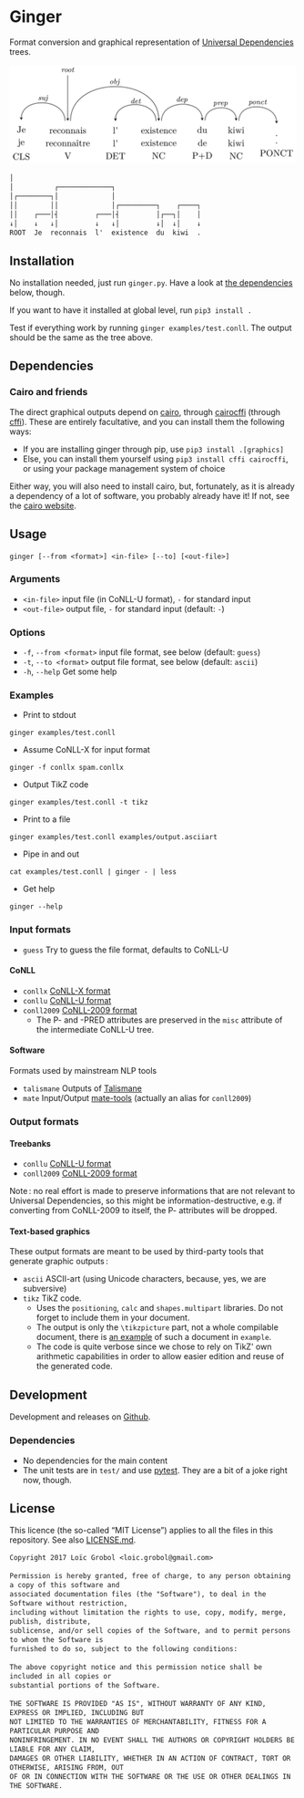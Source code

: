 Ginger
======

Format conversion and graphical representation of [Universal Dependencies](http://universaldependencies.org) trees.

![2d graphical representation](doc/tree.png)

```
│
│          ┌─────────────┐
│┌────────┐│             │
││        ││             │┌─────────┐    ┌────┐
││    ┌───│┤         ┌───│┤         │┌──┐│    │
↓│    ↓   ↓│         ↓   ↓│         ↓│  ↓│    ↓
ROOT  Je  reconnais  l'  existence  du  kiwi  .
```

## Installation

No installation needed, just run `ginger.py`. Have a look at [the dependencies](#Dependencies)
below, though.

If you want to have it installed at global level, run `pip3 install .`

Test if everything work by running `ginger examples/test.conll`.
The output should be the same as the tree above.

## Dependencies
### Cairo and friends
The direct graphical outputs depend on [cairo](https://www.cairographics.org/), through
[cairocffi](https://pypi.python.org/pypi/cairocffi) (through
[cffi](https://pypi.python.org/pypi/cffi)). These are entirely facultative, and you can install them
the following ways:

  - If you are installing ginger through pip, use `pip3 install .[graphics]`
  - Else, you can install them yourself using `pip3 install cffi cairocffi`, or using your package
    management system of choice

Either way, you will also need to install cairo, but, fortunately, as it is already a dependency of
a lot of software, you probably already have it! If not, see the
[cairo website](https://www.cairographics.org/).

## Usage
```
ginger [--from <format>] <in-file> [--to] [<out-file>]
```

### Arguments
  - `<in-file>`   input file (in CoNLL-U format), `-` for standard input
  - `<out-file>`  output file, `-` for standard input (default: `-`)

### Options
  - `-f`, `--from <format>` input file format, see below (default: `guess`)
  - `-t`, `--to <format>`   output file format, see below (default: `ascii`)
  - `-h`, `--help` Get some help
  ### Examples
  - Print to stdout
  ```
  ginger examples/test.conll
  ```
  - Assume CoNLL-X for input format
  ```
  ginger -f conllx spam.conllx
  ```
  - Output TikZ code
  ```
  ginger examples/test.conll -t tikz
  ```
  - Print to a file
  ```
  ginger examples/test.conll examples/output.asciiart
  ```
  - Pipe in and out
  ```
  cat examples/test.conll | ginger - | less
  ```
  - Get help
  ```
  ginger --help
```

### Input formats
  - `guess` Try to guess the file format, defaults to CoNLL-U

#### CoNLL
  - `conllx` [CoNLL-X format](https://web.archive.org/web/20160814191537/http://ilk.uvt.nl:80/conll/)
  - `conllu` [CoNLL-U format](http://universaldependencies.org/format.html)
  - `conll2009`  [CoNLL-2009 format](http://ufal.mff.cuni.cz/conll2009-st/task-description.html)
    - The P- and -PRED attributes are preserved in the `misc` attribute of the
      intermediate CoNLL-U tree.

#### Software
Formats used by mainstream NLP tools
  - `talismane`  Outputs of [Talismane](http://redac.univ-tlse2.fr/applications/talismane/talismane_en.html)
  - `mate` Input/Output [mate-tools](http://www.ims.uni-stuttgart.de/forschung/ressourcen/werkzeuge/matetools.en.html) (actually an alias for `conll2009`)

### Output formats
#### Treebanks
  - `conllu` [CoNLL-U format](http://universaldependencies.org/format.html)
  - `conll2009`  [CoNLL-2009 format](http://ufal.mff.cuni.cz/conll2009-st/task-description.html)

Note : no real effort is made to preserve informations that are not relevant to Universal
Dependencies, so this might be information-destructive, e.g. if converting from CoNLL-2009 to
itself, the P- attributes will be dropped.

#### Text-based graphics
These output formats are meant to be used by third-party tools that generate graphic outputs :
  - `ascii` ASCII-art (using Unicode characters, because, yes, we are subversive)
  - `tikz`  TikZ code.
    - Uses the `positioning`, `calc` and `shapes.multipart` libraries. Do not forget to include them in your document.
    - The output is only the `\tikzpicture` part, not a whole compilable document, there is
      [an example](examples/tree.tex) of such a document in `example`.
    - The code is quite verbose since we chose to rely on TikZ' own arithmetic capabilities in order to allow easier edition and reuse of the generated code.

## Development
Development and releases on [Github](https://github.com/loic-grobol/ginger).

### Dependencies
  - No dependencies for the main content
  - The unit tests are in `test/` and use [pytest](http://pytest.org). They are a bit of a joke right now, though.

## License
This licence (the so-called “MIT License”) applies to all the files in this repository.
See also [LICENSE.md](LICENSE.md).

```
Copyright 2017 Loïc Grobol <loic.grobol@gmail.com>

Permission is hereby granted, free of charge, to any person obtaining a copy of this software and
associated documentation files (the "Software"), to deal in the Software without restriction,
including without limitation the rights to use, copy, modify, merge, publish, distribute,
sublicense, and/or sell copies of the Software, and to permit persons to whom the Software is
furnished to do so, subject to the following conditions:

The above copyright notice and this permission notice shall be included in all copies or
substantial portions of the Software.

THE SOFTWARE IS PROVIDED "AS IS", WITHOUT WARRANTY OF ANY KIND, EXPRESS OR IMPLIED, INCLUDING BUT
NOT LIMITED TO THE WARRANTIES OF MERCHANTABILITY, FITNESS FOR A PARTICULAR PURPOSE AND
NONINFRINGEMENT. IN NO EVENT SHALL THE AUTHORS OR COPYRIGHT HOLDERS BE LIABLE FOR ANY CLAIM,
DAMAGES OR OTHER LIABILITY, WHETHER IN AN ACTION OF CONTRACT, TORT OR OTHERWISE, ARISING FROM, OUT
OF OR IN CONNECTION WITH THE SOFTWARE OR THE USE OR OTHER DEALINGS IN THE SOFTWARE.
```
